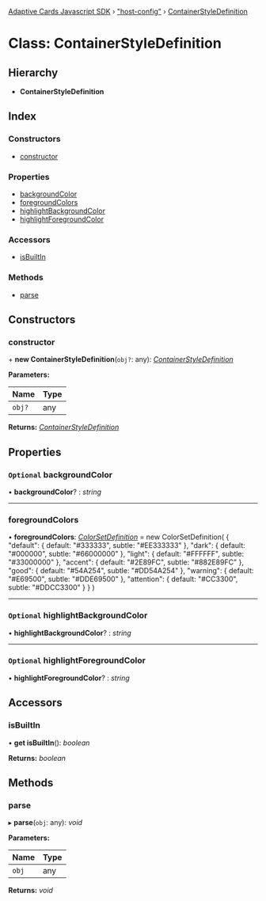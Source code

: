 [Adaptive Cards Javascript SDK](../README.md) › ["host-config"](../modules/_host_config_.md) › [ContainerStyleDefinition](_host_config_.containerstyledefinition.md)

# Class: ContainerStyleDefinition

## Hierarchy

* **ContainerStyleDefinition**

## Index

### Constructors

* [constructor](_host_config_.containerstyledefinition.md#constructor)

### Properties

* [backgroundColor](_host_config_.containerstyledefinition.md#optional-backgroundcolor)
* [foregroundColors](_host_config_.containerstyledefinition.md#foregroundcolors)
* [highlightBackgroundColor](_host_config_.containerstyledefinition.md#optional-highlightbackgroundcolor)
* [highlightForegroundColor](_host_config_.containerstyledefinition.md#optional-highlightforegroundcolor)

### Accessors

* [isBuiltIn](_host_config_.containerstyledefinition.md#isbuiltin)

### Methods

* [parse](_host_config_.containerstyledefinition.md#parse)

## Constructors

###  constructor

\+ **new ContainerStyleDefinition**(`obj?`: any): *[ContainerStyleDefinition](_host_config_.containerstyledefinition.md)*

**Parameters:**

Name | Type |
------ | ------ |
`obj?` | any |

**Returns:** *[ContainerStyleDefinition](_host_config_.containerstyledefinition.md)*

## Properties

### `Optional` backgroundColor

• **backgroundColor**? : *string*

___

###  foregroundColors

• **foregroundColors**: *[ColorSetDefinition](_host_config_.colorsetdefinition.md)* = new ColorSetDefinition(
        {
            "default": { default: "#333333", subtle: "#EE333333" },
            "dark": { default: "#000000", subtle: "#66000000" },
            "light": { default: "#FFFFFF", subtle: "#33000000" },
            "accent": { default: "#2E89FC", subtle: "#882E89FC" },
            "good": { default: "#54A254", subtle: "#DD54A254" },
            "warning": { default: "#E69500", subtle: "#DDE69500" },
            "attention": { default: "#CC3300", subtle: "#DDCC3300" }
        }
    )

___

### `Optional` highlightBackgroundColor

• **highlightBackgroundColor**? : *string*

___

### `Optional` highlightForegroundColor

• **highlightForegroundColor**? : *string*

## Accessors

###  isBuiltIn

• **get isBuiltIn**(): *boolean*

**Returns:** *boolean*

## Methods

###  parse

▸ **parse**(`obj`: any): *void*

**Parameters:**

Name | Type |
------ | ------ |
`obj` | any |

**Returns:** *void*
